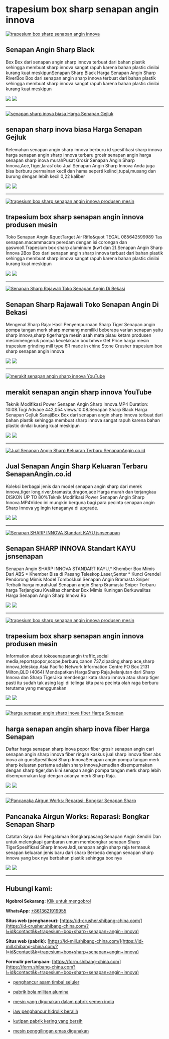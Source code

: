 # trapesium box sharp senapan angin innova

<a href="https://swt.shibang-china.com/?l=id&img&k=trapesium+box+sharp+senapan+angin+innova" target="_blank">![trapesium box sharp senapan angin innova](http://static.shibang-china.com/all-800x300/1193.jpg)</a>

## Senapan Angin Sharp Black
Box Box dari senapan angin sharp innova terbuat dari bahan plastik sehingga membuat sharp innova sangat rapuh karena bahan plastic dinilai kurang kuat meskipunSenapan Sharp Black Harga Senapan Angin Sharp RiverBox Box dari senapan angin sharp innova terbuat dari bahan plastik sehingga membuat sharp innova sangat rapuh karena bahan plastic dinilai kurang kuat meskipun


<a href="https://whatsapp.shibangsoft.com/WhatsApp.php" target="_blank" title="WhatsApp">![](http://static.shibang-china.com/icon/whatsapp.png)</a> <a href="https://swt.shibang-china.com/?l=id&icon&k=trapesium+box+sharp+senapan+angin+innova" target="_blank">![](http://static.shibang-china.com/icon/chat-id.png)</a>

---

<a href="https://swt.shibang-china.com/?l=id&img&k=trapesium+box+sharp+senapan+angin+innova" target="_blank">![senapan sharp inova biasa Harga Senapan Gejluk](http://static.shibang-china.com/all-800x300/504.jpg)</a>

## senapan sharp inova biasa Harga Senapan Gejluk
Kelemahan senapan angin sharp innova berburu id spesifikasi sharp innova harga senapan angin sharp innova terbaru grosir senapan angin harga senapan sharp inova murahPusat Grosir Senapan Angin Sharp Innova,Ace,Tiger,larasToko Jual Senapan Angin Sharp Innova Anda juga bisa berburu permainan kecil dan hama seperti kelinci,tupai,musang dan burung dengan lebih kecil 0,22 kaliber


<a href="https://whatsapp.shibangsoft.com/WhatsApp.php" target="_blank" title="WhatsApp">![](http://static.shibang-china.com/icon/whatsapp.png)</a> <a href="https://swt.shibang-china.com/?l=id&icon&k=trapesium+box+sharp+senapan+angin+innova" target="_blank">![](http://static.shibang-china.com/icon/chat-id.png)</a>

---

<a href="https://swt.shibang-china.com/?l=id&img&k=trapesium+box+sharp+senapan+angin+innova" target="_blank">![trapesium box sharp senapan angin innova produsen mesin](http://static.shibang-china.com/all-800x300/1013.jpg)</a>

## trapesium box sharp senapan angin innova produsen mesin
Toko Senapan Angin &quotTarget Air Rifle&quot TEGAL 085642599989 Tas senapan.macammacam peredam dengan isi corongan dan gaswooll.Trapesium box sharp aluminium (kw1 dan 2).Senapan Angin Sharp Innova 2Box Box dari senapan angin sharp innova terbuat dari bahan plastik sehingga membuat sharp innova sangat rapuh karena bahan plastic dinilai kurang kuat meskipun


<a href="https://whatsapp.shibangsoft.com/WhatsApp.php" target="_blank" title="WhatsApp">![](http://static.shibang-china.com/icon/whatsapp.png)</a> <a href="https://swt.shibang-china.com/?l=id&icon&k=trapesium+box+sharp+senapan+angin+innova" target="_blank">![](http://static.shibang-china.com/icon/chat-id.png)</a>

---

<a href="https://swt.shibang-china.com/?l=id&img&k=trapesium+box+sharp+senapan+angin+innova" target="_blank">![Senapan Sharp Rajawali Toko Senapan Angin Di Bekasi](http://static.shibang-china.com/all-800x300/183.jpg)</a>

## Senapan Sharp Rajawali Toko Senapan Angin Di Bekasi
Mengenal Sharp Raja: Hasil Penyempurnaan Sharp Tiger Senapan angin pompa tangan merk sharp memang memiliki beberapa varian senapan yaitu sharp innova,sharp tigerharga mesin asah mata pisau ketam produsen mesinmengeruk pompa kecelakaan box bmw» Get Price.harga mesin trapesium grinding mill type 6R made in chine Stone Crusher trapesium box sharp senapan angin innova


<a href="https://whatsapp.shibangsoft.com/WhatsApp.php" target="_blank" title="WhatsApp">![](http://static.shibang-china.com/icon/whatsapp.png)</a> <a href="https://swt.shibang-china.com/?l=id&icon&k=trapesium+box+sharp+senapan+angin+innova" target="_blank">![](http://static.shibang-china.com/icon/chat-id.png)</a>

---

<a href="https://swt.shibang-china.com/?l=id&img&k=trapesium+box+sharp+senapan+angin+innova" target="_blank">![merakit senapan angin sharp innova YouTube](http://static.shibang-china.com/all-800x300/1077.jpg)</a>

## merakit senapan angin sharp innova YouTube
Teknik Modifikasi Power Senapan Angin Sharp Innova.MP4 Duration: 10:08.Togi Advace 442,054 views.10:08.Senapan Sharp Black Harga Senapan Gejluk SanajiBox Box dari senapan angin sharp innova terbuat dari bahan plastik sehingga membuat sharp innova sangat rapuh karena bahan plastic dinilai kurang kuat meskipun


<a href="https://whatsapp.shibangsoft.com/WhatsApp.php" target="_blank" title="WhatsApp">![](http://static.shibang-china.com/icon/whatsapp.png)</a> <a href="https://swt.shibang-china.com/?l=id&icon&k=trapesium+box+sharp+senapan+angin+innova" target="_blank">![](http://static.shibang-china.com/icon/chat-id.png)</a>

---

<a href="https://swt.shibang-china.com/?l=id&img&k=trapesium+box+sharp+senapan+angin+innova" target="_blank">![Jual Senapan Angin Sharp Keluaran Terbaru SenapanAngin.co.id](http://static.shibang-china.com/all-800x300/590.jpg)</a>

## Jual Senapan Angin Sharp Keluaran Terbaru SenapanAngin.co.id
Koleksi berbagai jenis dan model senapan angin sharp dari merek innova,tiger long,river,bramasta,dragon,ace Harga murah dan terjangkau DISKON UP TO 80%Teknik Modifikasi Power Senapan Angin Sharp Innova.MP4Video ini mungkin berguna bagi para pecinta senapan angin Sharp Innova yg ingin tenaganya di upgrade.


<a href="https://whatsapp.shibangsoft.com/WhatsApp.php" target="_blank" title="WhatsApp">![](http://static.shibang-china.com/icon/whatsapp.png)</a> <a href="https://swt.shibang-china.com/?l=id&icon&k=trapesium+box+sharp+senapan+angin+innova" target="_blank">![](http://static.shibang-china.com/icon/chat-id.png)</a>

---

<a href="https://swt.shibang-china.com/?l=id&img&k=trapesium+box+sharp+senapan+angin+innova" target="_blank">![Senapan SHARP INNOVA Standart KAYU jsnsenapan](http://static.shibang-china.com/all-800x300/1210.jpg)</a>

## Senapan SHARP INNOVA Standart KAYU jsnsenapan
Senapan Angin SHARP INNOVA STANDART KAYU,* Khember Box Mimis Dari ABS * Khember Bisa di Pasang Teleskop,Laser,Senter * Kunci Grendel Pendorong Mimis Model TombolJual Senapan Angin Bramasta Sniper Terbaik harga murahJual Senapan angin Sharp Bramasta Sniper Terbaru harga Terjangkau Kwalitas chamber Box Mimis Kuningan Berkuwalitas Harga Senapan Angin Sharp Innova.Rp


<a href="https://whatsapp.shibangsoft.com/WhatsApp.php" target="_blank" title="WhatsApp">![](http://static.shibang-china.com/icon/whatsapp.png)</a> <a href="https://swt.shibang-china.com/?l=id&icon&k=trapesium+box+sharp+senapan+angin+innova" target="_blank">![](http://static.shibang-china.com/icon/chat-id.png)</a>

---

<a href="https://swt.shibang-china.com/?l=id&img&k=trapesium+box+sharp+senapan+angin+innova" target="_blank">![trapesium box sharp senapan angin innova produsen mesin](http://static.shibang-china.com/all-800x300/1262.jpg)</a>

## trapesium box sharp senapan angin innova produsen mesin
Information about tokosenapanangin traffic,social media,reportspopor,scope,berburu,canon 737,cipacing,sharp ace,sharp innova,teleskop.Asia Pacific Network Information Centre PO Box 2131 Milton,QLD (4064) Mendapatkan HargaSharp Raja,kelanjutan dari Sharp Innova dan Sharp TigerJika mendengar kata sharp innova atau sharp tiger pasti itu sudah tak asing lagi di telinga kita para pecinta olah raga berburu terutama yang menggunakan


<a href="https://whatsapp.shibangsoft.com/WhatsApp.php" target="_blank" title="WhatsApp">![](http://static.shibang-china.com/icon/whatsapp.png)</a> <a href="https://swt.shibang-china.com/?l=id&icon&k=trapesium+box+sharp+senapan+angin+innova" target="_blank">![](http://static.shibang-china.com/icon/chat-id.png)</a>

---

<a href="https://swt.shibang-china.com/?l=id&img&k=trapesium+box+sharp+senapan+angin+innova" target="_blank">![harga senapan angin sharp inova fiber Harga Senapan](http://static.shibang-china.com/all-800x300/386.jpg)</a>

## harga senapan angin sharp inova fiber Harga Senapan
Daftar harga senapan sharp inova popor fiber grosir senapan angin cari senapan angin sharp innova fiber ringan kaskus jual sharp innova fiber abs inova air gunsSpesifikasi Sharp InnovaSenapan angin pompa tangan merk sharp keluaran pertama adalah sharp innova,kemudian disempurnakan dengan sharp tiger,dan kini senapan angin pompa tangan merk sharp lebih disempurnakan lagi dengan adanya merk Sharp Raja.


<a href="https://whatsapp.shibangsoft.com/WhatsApp.php" target="_blank" title="WhatsApp">![](http://static.shibang-china.com/icon/whatsapp.png)</a> <a href="https://swt.shibang-china.com/?l=id&icon&k=trapesium+box+sharp+senapan+angin+innova" target="_blank">![](http://static.shibang-china.com/icon/chat-id.png)</a>

---

<a href="https://swt.shibang-china.com/?l=id&img&k=trapesium+box+sharp+senapan+angin+innova" target="_blank">![Pancanaka Airgun Works: Reparasi: Bongkar Senapan Sharp](http://static.shibang-china.com/all-800x300/897.jpg)</a>

## Pancanaka Airgun Works: Reparasi: Bongkar Senapan Sharp
Catatan Saya dari Pengalaman Bongkarpasang Senapan Angin Sendiri Dan untuk melengkapi gambaran umum membongkar senapan Sharp TigerSpesifikasi Sharp InnovaJadi,senapan angin sharp raja termasuk senapan keluaran jenis baru dari sharp Berbeda dengan senapan sharp innova yang box nya berbahan plastik sehingga box nya


<a href="https://whatsapp.shibangsoft.com/WhatsApp.php" target="_blank" title="WhatsApp">![](http://static.shibang-china.com/icon/whatsapp.png)</a> <a href="https://swt.shibang-china.com/?l=id&icon&k=trapesium+box+sharp+senapan+angin+innova" target="_blank">![](http://static.shibang-china.com/icon/chat-id.png)</a>

---
## Hubungi kami:

**Ngobrol Sekarang:** [Klik untuk mengobrol](https://swt.shibang-china.com?l=id&contact&k=trapesium+box+sharp+senapan+angin+innova)

**WhatsApp:**  [+8613621919955](https://whatsapp.shibangsoft.com/WhatsApp.php)

**Situs web (penghancur):** [https://id-crusher.shibang-china.com/](https://id-crusher.shibang-china.com/?l=id&contact&k=trapesium+box+sharp+senapan+angin+innova)

**Situs web (pabrik):** [https://id-mill.shibang-china.com/](https://id-mill.shibang-china.com/?l=id&contact&k=trapesium+box+sharp+senapan+angin+innova)

**Formulir pertanyaan:** [https://form.shibang-china.com](https://form.shibang-china.com?l=id&contact&k=trapesium+box+sharp+senapan+angin+innova)

* [penghancur asam timbal seluler](../39/penghancur%20asam%20timbal%20seluler.md)

* [pabrik bola militan alumina](../40/pabrik%20bola%20militan%20alumina.md)

* [mesin yang digunakan dalam pabrik semen india](../31/mesin%20yang%20digunakan%20dalam%20pabrik%20semen%20india.md)

* [jaw penghancur hidrolik beralih](../40/jaw%20penghancur%20hidrolik%20beralih.md)

* [kutipan pabrik kering yang bersih](../33/kutipan%20pabrik%20kering%20yang%20bersih.md)

* [mesin penggilingan emas digunakan](../33/mesin%20penggilingan%20emas%20digunakan.md)